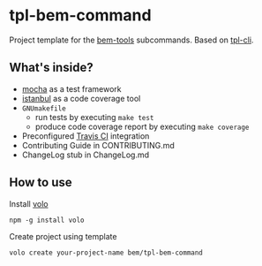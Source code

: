 # tpl-bem-command

Project template for the [bem-tools](http://bem.info/tools/bem/) subcommands.
Based on [tpl-cli](https://github.com/arikon/tpl-cli).

## What's inside?

- [mocha](http://visionmedia.github.com/mocha/) as a test framework
- [istanbul](https://github.com/gotwarlost/istanbul) as a code coverage tool
- `GNUmakefile`
  - run tests by executing `make test`
  - produce code coverage report by executing `make coverage`
- Preconfigured [Travis CI](http://travis-ci.org) integration
- Contributing Guide in CONTRIBUTING.md
- ChangeLog stub in ChangeLog.md

## How to use

Install [volo](http://volojs.org/)

    npm -g install volo

Create project using template

    volo create your-project-name bem/tpl-bem-command
